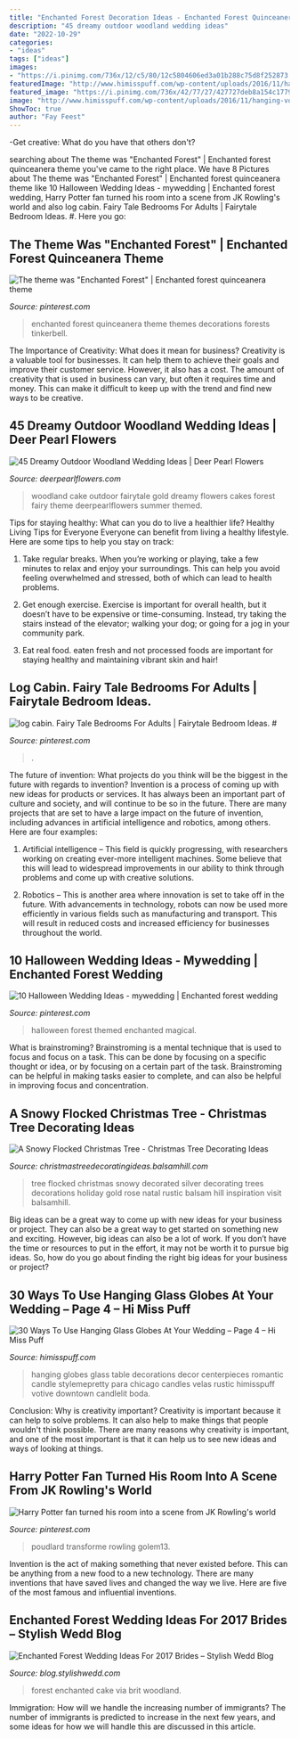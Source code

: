 ```yaml
---
title: "Enchanted Forest Decoration Ideas - Enchanted Forest Quinceanera Theme Themes Decorations Forests Tinkerbell"
description: "45 dreamy outdoor woodland wedding ideas"
date: "2022-10-29"
categories:
- "ideas"
tags: ["ideas"]
images:
- "https://i.pinimg.com/736x/12/c5/80/12c5804606ed3a01b288c75d8f252873.jpg"
featuredImage: "http://www.himisspuff.com/wp-content/uploads/2016/11/hanging-votives-wedding-reception-decor.jpg"
featured_image: "https://i.pinimg.com/736x/42/77/27/427727deb8a154c1779062c9b670f4ce.jpg"
image: "http://www.himisspuff.com/wp-content/uploads/2016/11/hanging-votives-wedding-reception-decor.jpg"
ShowToc: true
author: "Fay Feest"
---
```



-Get creative: What do you have that others don't?

	

		
searching about The theme was &quot;Enchanted Forest&quot; | Enchanted forest quinceanera theme you've came to the right place. We have 8 Pictures about The theme was &quot;Enchanted Forest&quot; | Enchanted forest quinceanera theme like 10 Halloween Wedding Ideas - mywedding | Enchanted forest wedding, Harry Potter fan turned his room into a scene from JK Rowling&#039;s world and also log cabin. Fairy Tale Bedrooms For Adults | Fairytale Bedroom Ideas. #. Here you go:
		
    
## The Theme Was &quot;Enchanted Forest&quot; | Enchanted Forest Quinceanera Theme

<img loading=lazy src="https://i.pinimg.com/736x/84/2d/9f/842d9f8dc5ef99dcc3bcd97bc6c7c470--enchanted-forest-party-quinceanera-themes.jpg" onerror="this.onerror=null;this.src='https://tse1.mm.bing.net/th?id=OIP.ehNm5bZHi-2x9XWOdCfqvgHaLH&amp;pid=15.1';" alt="The theme was &quot;Enchanted Forest&quot; | Enchanted forest quinceanera theme">

_Source: pinterest.com_

>enchanted forest quinceanera theme themes decorations forests tinkerbell. 

	

The Importance of Creativity: What does it mean for business?
Creativity is a valuable tool for businesses. It can help them to achieve their goals and improve their customer service. However, it also has a cost. The amount of creativity that is used in business can vary, but often it requires time and money. This can make it difficult to keep up with the trend and find new ways to be creative.

    
## 45 Dreamy Outdoor Woodland Wedding Ideas | Deer Pearl Flowers

<img loading=lazy src="http://www.deerpearlflowers.com/wp-content/uploads/2015/04/fairytale-gold-woodland-wedding-cake-682x1024.jpg" onerror="this.onerror=null;this.src='https://tse4.mm.bing.net/th?id=OIP.ARVMUxfh1DGtJfXAgOlZPwHaLH&amp;pid=15.1';" alt="45 Dreamy Outdoor Woodland Wedding Ideas | Deer Pearl Flowers">

_Source: deerpearlflowers.com_

>woodland cake outdoor fairytale gold dreamy flowers cakes forest fairy theme deerpearlflowers summer themed. 

	

Tips for staying healthy: What can you do to live a healthier life?
Healthy Living Tips for Everyone
Everyone can benefit from living a healthy lifestyle. Here are some tips to help you stay on track:

1. Take regular breaks. When you’re working or playing, take a few minutes to relax and enjoy your surroundings. This can help you avoid feeling overwhelmed and stressed, both of which can lead to health problems.

2. Get enough exercise. Exercise is important for overall health, but it doesn’t have to be expensive or time-consuming. Instead, try taking the stairs instead of the elevator; walking your dog; or going for a jog in your community park.

3. Eat real food. eaten fresh and not processed foods are important for staying healthy and maintaining vibrant skin and hair!

    
## Log Cabin. Fairy Tale Bedrooms For Adults | Fairytale Bedroom Ideas. #

<img loading=lazy src="https://i.pinimg.com/736x/42/77/27/427727deb8a154c1779062c9b670f4ce.jpg" onerror="this.onerror=null;this.src='https://tse2.mm.bing.net/th?id=OIP.zLFIKWK8631k12oE9zo_UgAAAA&amp;pid=15.1';" alt="log cabin. Fairy Tale Bedrooms For Adults | Fairytale Bedroom Ideas. #">

_Source: pinterest.com_

>. 

	

The future of invention: What projects do you think will be the biggest in the future with regards to invention?
Invention is a process of coming up with new ideas for products or services. It has always been an important part of culture and society, and will continue to be so in the future. There are many projects that are set to have a large impact on the future of invention, including advances in artificial intelligence and robotics, among others. Here are four examples:
1) Artificial intelligence – This field is quickly progressing, with researchers working on creating ever-more intelligent machines. Some believe that this will lead to widespread improvements in our ability to think through problems and come up with creative solutions.

2) Robotics – This is another area where innovation is set to take off in the future. With advancements in technology, robots can now be used more efficiently in various fields such as manufacturing and transport. This will result in reduced costs and increased efficiency for businesses throughout the world.

    
## 10 Halloween Wedding Ideas - Mywedding | Enchanted Forest Wedding

<img loading=lazy src="https://i.pinimg.com/736x/b7/ce/d3/b7ced35511c2f514e5c0af080cb182ed--snowy-wedding-magical-wedding.jpg" onerror="this.onerror=null;this.src='https://tse1.mm.bing.net/th?id=OIP.5JA_x5d-w6TQwQ6NEXkdoAHaLH&amp;pid=15.1';" alt="10 Halloween Wedding Ideas - mywedding | Enchanted forest wedding">

_Source: pinterest.com_

>halloween forest themed enchanted magical. 

	

What is brainstroming? Brainstroming is a mental technique that is used to focus and focus on a task. This can be done by focusing on a specific thought or idea, or by focusing on a certain part of the task. Brainstroming can be helpful in making tasks easier to complete, and can also be helpful in improving focus and concentration.

    
## A Snowy Flocked Christmas Tree - Christmas Tree Decorating Ideas

<img loading=lazy src="http://christmastreedecoratingideas.balsamhill.com/wp-content/uploads/2018/02/1-1.jpg" onerror="this.onerror=null;this.src='https://tse4.mm.bing.net/th?id=OIP.DpTs9crUAozyLhvN2xWzLAHaLL&amp;pid=15.1';" alt="A Snowy Flocked Christmas Tree - Christmas Tree Decorating Ideas">

_Source: christmastreedecoratingideas.balsamhill.com_

>tree flocked christmas snowy decorated silver decorating trees decorations holiday gold rose natal rustic balsam hill inspiration visit balsamhill. 

	

Big ideas can be a great way to come up with new ideas for your business or project. They can also be a great way to get started on something new and exciting. However, big ideas can also be a lot of work. If you don’t have the time or resources to put in the effort, it may not be worth it to pursue big ideas. So, how do you go about finding the right big ideas for your business or project?

    
## 30 Ways To Use Hanging Glass Globes At Your Wedding – Page 4 – Hi Miss Puff

<img loading=lazy src="http://www.himisspuff.com/wp-content/uploads/2016/11/hanging-votives-wedding-reception-decor.jpg" onerror="this.onerror=null;this.src='https://tse3.mm.bing.net/th?id=OIP.F7-h3hovx9ykQNauEnYP_gAAAA&amp;pid=15.1';" alt="30 Ways To Use Hanging Glass Globes At Your Wedding – Page 4 – Hi Miss Puff">

_Source: himisspuff.com_

>hanging globes glass table decorations decor centerpieces romantic candle stylemepretty para chicago candles velas rustic himisspuff votive downtown candlelit boda. 

	

Conclusion: Why is creativity important?
Creativity is important because it can help to solve problems. It can also help to make things that people wouldn't think possible. There are many reasons why creativity is important, and one of the most important is that it can help us to see new ideas and ways of looking at things.

    
## Harry Potter Fan Turned His Room Into A Scene From JK Rowling&#039;s World

<img loading=lazy src="https://i.pinimg.com/736x/12/c5/80/12c5804606ed3a01b288c75d8f252873.jpg" onerror="this.onerror=null;this.src='https://tse3.mm.bing.net/th?id=OIP.dZHakcbuFbY9Lmxd6kALMgHaFj&amp;pid=15.1';" alt="Harry Potter fan turned his room into a scene from JK Rowling&#039;s world">

_Source: pinterest.com_

>poudlard transforme rowling golem13. 

	

Invention is the act of making something that never existed before. This can be anything from a new food to a new technology. There are many inventions that have saved lives and changed the way we live. Here are five of the most famous and influential inventions.

    
## Enchanted Forest Wedding Ideas For 2017 Brides – Stylish Wedd Blog

<img loading=lazy src="http://blog.stylishwedd.com/wp-content/uploads/2016/11/dreamy-woodland-and-forest-wedding-cake-ideas.jpg" onerror="this.onerror=null;this.src='https://tse1.mm.bing.net/th?id=OIP.TUnzcCkru4dxk5PMwlfnwQHaLH&amp;pid=15.1';" alt="Enchanted Forest Wedding Ideas For 2017 Brides – Stylish Wedd Blog">

_Source: blog.stylishwedd.com_

>forest enchanted cake via brit woodland. 

	

Immigration: How will we handle the increasing number of immigrants?
The number of immigrants is predicted to increase in the next few years, and some ideas for how we will handle this are discussed in this article.

